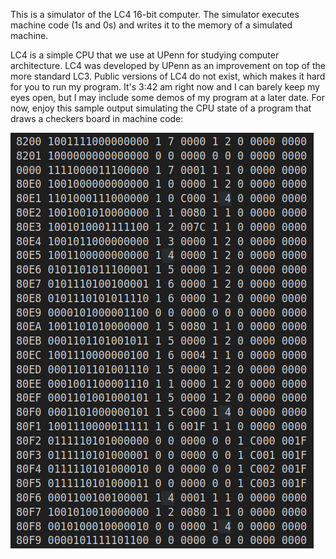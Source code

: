 This is a simulator of the LC4 16-bit computer. The simulator executes machine code (1s and 0s) and writes it to the memory of a simulated machine.

LC4 is a simple CPU that we use at UPenn for studying computer architecture. LC4 was developed by UPenn as an improvement on top of the more standard LC3. Public versions of LC4 do not exist, which makes it hard for you to run my program. It's 3:42 am right now and I can barely keep my eyes open, but I may include some demos of my program at a later date. For now, enjoy this sample output simulating the CPU state of a program that draws a checkers board in machine code:

![alt text](image.png)
